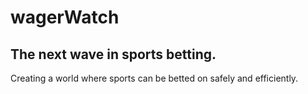 # wagerWatch
The next wave in sports betting.
---------------------------------
Creating a world where sports can be betted on safely and efficiently.
